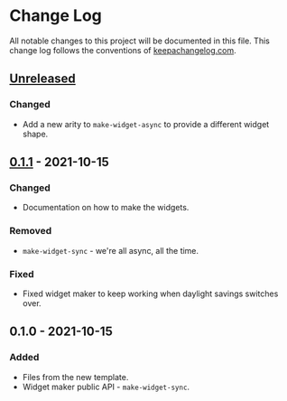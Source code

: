 # Change Log
All notable changes to this project will be documented in this file. This change log follows the conventions of [keepachangelog.com](http://keepachangelog.com/).

## [Unreleased]
### Changed
- Add a new arity to `make-widget-async` to provide a different widget shape.

## [0.1.1] - 2021-10-15
### Changed
- Documentation on how to make the widgets.

### Removed
- `make-widget-sync` - we're all async, all the time.

### Fixed
- Fixed widget maker to keep working when daylight savings switches over.

## 0.1.0 - 2021-10-15
### Added
- Files from the new template.
- Widget maker public API - `make-widget-sync`.

[Unreleased]: https://github.com/gabrielnau/opentelemetry-clojure/compare/0.1.1...HEAD
[0.1.1]: https://github.com/gabrielnau/opentelemetry-clojure/compare/0.1.0...0.1.1
